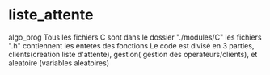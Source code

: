 # liste_attente
algo_prog
Tous les fichiers C sont dans le dossier "./modules/C"
les fichiers ".h" contiennent les entetes des fonctions 
Le code est divisé en 3 parties, clients(creation liste d'attente), gestion( gestion des operateurs/clients), et aleatoire (variables aléatoires)
